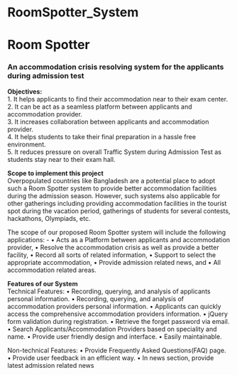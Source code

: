 # RoomSpotter_System
 <h1> Room Spotter </h1>
 <h3>An accommodation crisis resolving system for the applicants during admission test</h3>
 <p>
<b>Objectives:</b> <br>
1. It helps applicants to find their accommodation near to their exam center.<br>
2. It can be act as a seamless platform between applicants and accommodation provider.<br>
3.	It increases collaboration between applicants and accommodation provider.<br>
4.	It helps students to take their final preparation in a hassle free environment.<br>
5.	It reduces pressure on overall Traffic System during Admission Test as students stay near to their exam hall.<br>
</p>
<p>
<b> Scope to implement this project </b> <br>
Overpopulated countries like Bangladesh are a potential place to adopt such a Room Spotter system to provide better accommodation facilities during the admission season. However, such systems also applicable for other gatherings including providing accommodation facilities in the tourist spot during the vacation period, gatherings of students for several contests, hackathons, Olympiads, etc.

The scope of our proposed Room Spotter system will include the following applications: -
•	Acts as a Platform between applicants and accommodation provider,
•	Resolve the accommodation crisis as well as provide a better facility,
•	Record all sorts of related information,
•	Support to select the appropriate accommodation,
•	Provide admission related news, and
•	All accommodation related areas.
</p>

<p>
<b> Features of our System </b> <br>
Technical Features:
•	Recording, querying, and analysis of applicants personal information.
•	Recording, querying, and analysis of accommodation providers personal information.
•	Applicants can quickly access the comprehensive accommodation providers information.
•	jQuery form validation during registration.
•	Retrieve the forget password via email.
•	Search Applicants/Accommodation Providers based on speciality and name.
•	Provide user friendly design and interface.
•	Easily maintainable.

Non-technical Features:
•	Provide Frequently Asked Questions(FAQ) page.
•	Provide user feedback in an efficient way.
•	In news section, provide latest admission related news
</p>
